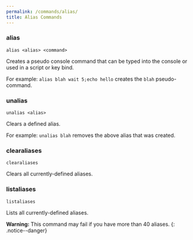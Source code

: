 ```yaml
---
permalink: /commands/alias/
title: Alias Commands
---
```


### alias
```
alias <alias> <command>
```
Creates a pseudo console command that can be typed into the console or used in a script or key bind.

For example: `alias blah wait 5;echo hello` creates the `blah` pseudo-command.
### unalias
```
unalias <alias>
```
Clears a defined alias.

For example: `unalias blah` removes the above alias that was created.

### clearaliases
```
clearaliases
```
Clears all currently-defined aliases.

### listaliases
```
listaliases
```
Lists all currently-defined aliases.

**Warning:** This command may fail if you have more than 40 aliases.
{: .notice--danger}
